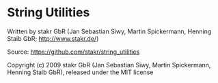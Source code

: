 # String Utilities

Written by stakr GbR (Jan Sebastian Siwy, Martin Spickermann, Henning Staib GbR; http://www.stakr.de/)

Source: https://github.com/stakr/string_utilities


Copyright (c) 2009 stakr GbR (Jan Sebastian Siwy, Martin Spickermann, Henning Staib GbR), released under the MIT license
